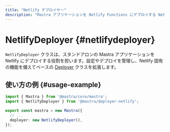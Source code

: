 ```yaml
---
title: "Netlify デプロイヤー"
description: "Mastra アプリケーションを Netlify Functions にデプロイする NetlifyDeployer クラスのドキュメント。"
---
```


# NetlifyDeployer \{#netlifydeployer\}

`NetlifyDeployer` クラスは、スタンドアロンの Mastra アプリケーションを Netlify にデプロイする役割を担います。設定やデプロイを管理し、Netlify 固有の機能を備えてベースの [Deployer](/docs/reference/deployer) クラスを拡張します。

## 使い方の例 \{#usage-example\}

```typescript filename="src/mastra/index.ts" showLineNumbers copy
import { Mastra } from '@mastra/core/mastra';
import { NetlifyDeployer } from '@mastra/deployer-netlify';

export const mastra = new Mastra({
  // ...
  deployer: new NetlifyDeployer(),
});
```
